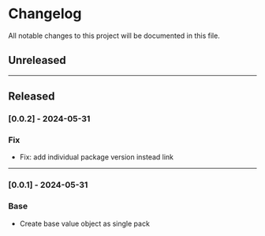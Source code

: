 # Changelog

All notable changes to this project will be documented in this file.

## Unreleased

---

## Released

### [0.0.2] - 2024-05-31

### Fix

- Fix: add individual package version instead link

---

### [0.0.1] - 2024-05-31

### Base

- Create base value object as single pack
